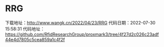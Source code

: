 # RRG
下载地址：http://www.wangk.cn/2022/04/23/RRG
代码日期：2022-07-30 15:58:31
代码地址：https://github.com/RfidResearchGroup/proxmark3/tree/4f27d2c026c23adf44e4d7805c5cea859a1c4f2f
